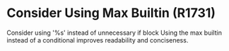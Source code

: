 # Consider Using Max Builtin (R1731)

Consider using '%s' instead of unnecessary if block Using the max
builtin instead of a conditional improves readability and conciseness.
